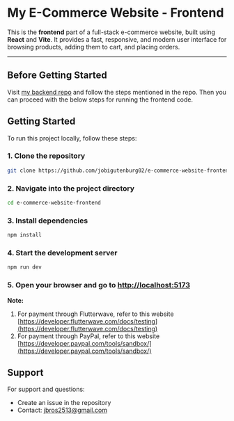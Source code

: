 # My E-Commerce Website - Frontend

This is the **frontend** part of a full-stack e-commerce website, built using **React** and **Vite**. It provides a fast, responsive, and modern user interface for browsing products, adding them to cart, and placing orders.

---
## Before Getting Started

Visit [my backend repo](https://github.com/jobigutenburg02/e-commerce-website-backend/) and follow the steps mentioned in the repo. Then you can proceed with the below steps for running the frontend code.

## Getting Started

To run this project locally, follow these steps:

### 1. Clone the repository

```bash
git clone https://github.com/jobigutenburg02/e-commerce-website-frontend.git
```

### 2. Navigate into the project directory

```bash
cd e-commerce-website-frontend
```

### 3. Install dependencies

```bash
npm install
```

### 4. Start the development server

```bash
npm run dev
```
### 5. Open your browser and go to [http://localhost:5173](http://localhost:5173)

**Note:**
1. For payment through Flutterwave, refer to this website [https://developer.flutterwave.com/docs/testing](https://developer.flutterwave.com/docs/testing)
2. For payment through PayPal, refer to this website [https://developer.paypal.com/tools/sandbox/](https://developer.paypal.com/tools/sandbox/)

## Support

For support and questions:
- Create an issue in the repository
- Contact: jbros2513@gmail.com
